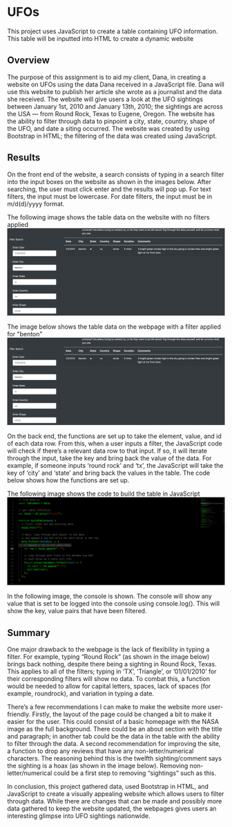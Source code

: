# UFOs
This project uses JavaScript to create a table containing UFO information. This table will be inputted into HTML to create a dynamic website

## Overview
The purpose of this assignment is to aid my client, Dana, in creating a website on UFOs using the data Dana received in a JavaScript file. Dana will use this website to publish her article she wrote as a journalist and the data she received. The website will give users a look at the UFO sightings between January 1st, 2010 and January 13th, 2010; the sightings are across the USA  — from Round Rock, Texas to Eugene, Oregon. The website has the ability to filter through data to pinpoint a city, state, country, shape of the UFO, and date a siting occurred. The website was created by using Bootstrap in HTML; the filtering of the data was created using JavaScript.

## Results
On the front end of the website, a search consists of typing in a search filter into the input boxes on the website as shown in the images below. After searching, the user must click enter and the results will pop up. For text filters, the input must be lowercase. For date filters, the input must be in m/d(d)/yyyy format.

The following image shows the table data on the website with no filters applied
![ufo_table_data](https://github.com/shireenkahlon/UFOs/blob/main/ufo_table_filter.png)

The image below shows the table data on the webpage with a filter applied for "benton"
![ufo_table_filter](https://github.com/shireenkahlon/UFOs/blob/main/ufo_table_filter.png)

On the back end, the functions are set up to take the element, value, and id of each data row. From this, when a user inputs a filter, the JavaScript code will check if there’s a relevant data row to that input. If so, it will iterate through the input, take the key and bring back the value of the data. For example, if someone inputs ‘round rock’ and ‘tx’, the JavaScript will take the key of ‘city’ and ‘state’ and bring back the values in the table. The code below shows how the functions are set up.

The following image shows the code to build the table in JavaScript
![ufo_table_code](https://github.com/shireenkahlon/UFOs/blob/main/ufo_table_code.png)


In the following image, the console is shown. The console will show any value that is set to be logged into the console using console.log(). This will show the key, value pairs that have been filtered.

## Summary
One major drawback to the webpage is the lack of flexibility in typing a filter. For example, typing “Round Rock” (as shown in the image below) brings back nothing, despite there being a sighting in Round Rock, Texas. This applies to all of the filters; typing in ‘TX’, ‘Triangle’, or ’01/01/2010’ for their corresponding filters will show no data. To combat this, a function would be needed to allow for capital letters, spaces, lack of spaces (for example, roundrock), and variation in typing a date.

There’s a few recommendations I can make to make the website more user-friendly. Firstly, the layout of the page could be changed a bit to make it easier for the user. This could consist of a basic homepage with the NASA image as the full background. There could be an about section with the title and paragraph; in another tab could be the data in the table with the ability to filter through the data. A second recommendation for improving the site, a function to drop any reviews that have any non-letter/numerical characters. The reasoning behind this is the twelfth sighting/comment says the sighting is a hoax (as shown in the image below). Removing non-letter/numerical could be a first step to removing “sightings” such as this. 

In conclusion, this project gathered data, used Bootstrap in HTML, and JavaScript to create a visually appealing website which allows users to filter through data. While there are changes that can be made and possibly more data gathered to keep the website updated, the webpages gives users an interesting glimpse into UFO sightings nationwide. 
